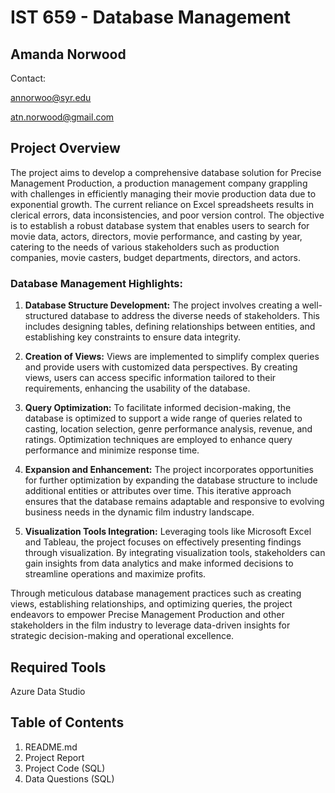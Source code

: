 # IST 659 - Database Management

## Amanda Norwood
Contact:

annorwoo@syr.edu

atn.norwood@gmail.com

## Project Overview

The project aims to develop a comprehensive database solution for Precise Management Production, a production management company grappling with challenges in efficiently managing their movie production data due to exponential growth. The current reliance on Excel spreadsheets results in clerical errors, data inconsistencies, and poor version control. The objective is to establish a robust database system that enables users to search for movie data, actors, directors, movie performance, and casting by year, catering to the needs of various stakeholders such as production companies, movie casters, budget departments, directors, and actors.

### Database Management Highlights:

1. **Database Structure Development:** The project involves creating a well-structured database to address the diverse needs of stakeholders. This includes designing tables, defining relationships between entities, and establishing key constraints to ensure data integrity.

2. **Creation of Views:** Views are implemented to simplify complex queries and provide users with customized data perspectives. By creating views, users can access specific information tailored to their requirements, enhancing the usability of the database.

3. **Query Optimization:** To facilitate informed decision-making, the database is optimized to support a wide range of queries related to casting, location selection, genre performance analysis, revenue, and ratings. Optimization techniques are employed to enhance query performance and minimize response time.

4. **Expansion and Enhancement:** The project incorporates opportunities for further optimization by expanding the database structure to include additional entities or attributes over time. This iterative approach ensures that the database remains adaptable and responsive to evolving business needs in the dynamic film industry landscape.

5. **Visualization Tools Integration:** Leveraging tools like Microsoft Excel and Tableau, the project focuses on effectively presenting findings through visualization. By integrating visualization tools, stakeholders can gain insights from data analytics and make informed decisions to streamline operations and maximize profits.

Through meticulous database management practices such as creating views, establishing relationships, and optimizing queries, the project endeavors to empower Precise Management Production and other stakeholders in the film industry to leverage data-driven insights for strategic decision-making and operational excellence.

## Required Tools

Azure Data Studio


## Table of Contents

1. README.md
2. Project Report
3. Project Code (SQL)
4. Data Questions (SQL)

